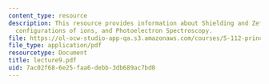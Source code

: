 ```yaml
---
content_type: resource
description: This resource provides information about Shielding and Zeff, electron
  configurations of ions, and Photoelectron Spectroscopy.
file: https://ol-ocw-studio-app-qa.s3.amazonaws.com/courses/5-112-principles-of-chemical-science-fall-2005/7ac02f686e25faa6debb3db689ac7bd0_lecture9.pdf
file_type: application/pdf
resourcetype: Document
title: lecture9.pdf
uid: 7ac02f68-6e25-faa6-debb-3db689ac7bd0
---
```

